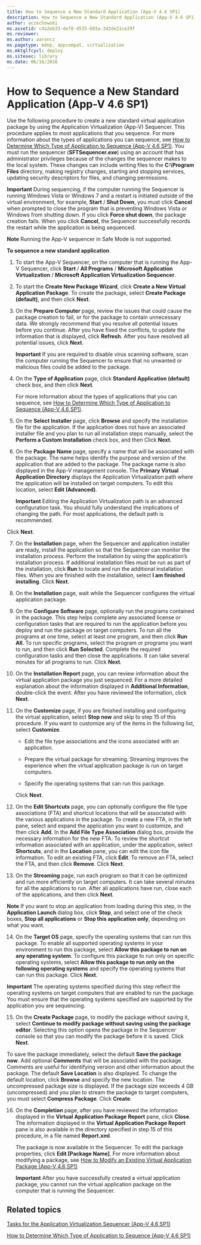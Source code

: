 ```yaml
---
title: How to Sequence a New Standard Application (App-V 4.6 SP1)
description: How to Sequence a New Standard Application (App-V 4.6 SP1)
author: aczechowski
ms.assetid: c4a2eb33-def8-4535-b93a-3d2de21ce29f
ms.reviewer:
ms.author: aaroncz
ms.pagetype: mdop, appcompat, virtualization
ms.mktglfcycl: deploy
ms.sitesec: library
ms.date: 06/16/2016
---
```



# How to Sequence a New Standard Application (App-V 4.6 SP1)


Use the following procedure to create a new standard virtual application package by using the Application Virtualization (App-V) Sequencer. This procedure applies to most applications that you sequence. For more information about the types of applications you can sequence, see [How to Determine Which Type of Application to Sequence (App-V 4.6 SP1)](how-to-determine-which-type-of-application-to-sequence---app-v-46-sp1-.md). You must run the sequencer (**SFTSequencer.exe**) using an account that has administrator privileges because of the changes the sequencer makes to the local system. These changes can include writing files to the **C:\\Program Files** directory, making registry changes, starting and stopping services, updating security descriptors for files, and changing permissions.

**Important**
During sequencing, if the computer running the Sequencer is running Windows Vista or Windows 7 and a restart is initiated outside of the virtual environment, for example, **Start** / **Shut Down**, you must click **Cancel** when prompted to close the program that is preventing Windows Vista or Windows from shutting down. If you click **Force shut down**, the package creation fails. When you click **Cancel**, the Sequencer successfully records the restart while the application is being sequenced.



**Note**
Running the App-V sequencer in Safe Mode is not supported.



**To sequence a new standard application**

1.  To start the App-V Sequencer, on the computer that is running the App-V Sequencer, click **Start** / **All Programs** / **Microsoft Application Virtualization** / **Microsoft Application Virtualization Sequencer**.

2.  To start the **Create New Package Wizard**, click **Create a New Virtual Application Package**. To create the package, select **Create Package (default)**, and then click **Next**.

3.  On the **Prepare Computer** page, review the issues that could cause the package creation to fail, or for the package to contain unnecessary data. We strongly recommend that you resolve all potential issues before you continue. After you have fixed the conflicts, to update the information that is displayed, click **Refresh**. After you have resolved all potential issues, click **Next**.

    **Important**
    If you are required to disable virus scanning software, scan the computer running the Sequencer to ensure that no unwanted or malicious files could be added to the package.



4.  On the **Type of Application** page, click **Standard Application (default)** check box, and then click **Next**.

    For more information about the types of applications that you can sequence, see [How to Determine Which Type of Application to Sequence (App-V 4.6 SP1)](how-to-determine-which-type-of-application-to-sequence---app-v-46-sp1-.md).

5.  On the **Select Installer** page, click **Browse** and specify the installation file for the application. If the application does not have an associated installer file and you plan to run all installation steps manually, select the **Perform a Custom Installation** check box, and then Click **Next**.

6.  On the **Package Name** page, specify a name that will be associated with the package. The name helps identify the purpose and version of the application that are added to the package. The package name is also displayed in the App-V management console. The **Primary Virtual Application Directory** displays the Application Virtualization path where the application will be installed on target computers. To edit this location, select **Edit (Advanced)**.

    **Important**
    Editing the Application Virtualization path is an advanced configuration task. You should fully understand the implications of changing the path. For most applications, the default path is recommended.




Click **Next**.


7. On the **Installation** page, when the Sequencer and application installer are ready, install the application so that the Sequencer can monitor the installation process. Perform the installation by using the application’s installation process. If additional installation files must be run as part of the installation, click **Run** to locate and run the additional installation files. When you are finished with the installation, select **I am finished installing**. Click **Next**.

8. On the **Installation** page, wait while the Sequencer configures the virtual application package.

9. On the **Configure Software** page, optionally run the programs contained in the package. This step helps complete any associated license or configuration tasks that are required to run the application before you deploy and run the package on target computers. To run all the programs at one time, select at least one program, and then click **Run All**. To run specific programs, select the program or programs you want to run, and then click **Run Selected**. Complete the required configuration tasks and then close the applications. It can take several minutes for all programs to run. Click **Next**.

10. On the **Installation Report** page, you can review information about the virtual application package you just sequenced. For a more detailed explanation about the information displayed in **Additional Information**, double-click the event. After you have reviewed the information, click **Next**.

11. On the **Customize** page, if you are finished installing and configuring the virtual application, select **Stop now** and skip to step 15 of this procedure. If you want to customize any of the items in the following list, select **Customize**.

    -   Edit the file type associations and the icons associated with an application.

    -   Prepare the virtual package for streaming. Streaming improves the experience when the virtual application package is run on target computers.

    -   Specify the operating systems that can run this package.

    Click **Next**.

12. On the **Edit Shortcuts** page, you can optionally configure the file type associations (FTA) and shortcut locations that will be associated with the various applications in the package. To create a new FTA, in the left pane, select and expand the application you want to customize, and then click **Add**. In the **Add File Type Association** dialog box, provide the necessary information for the new FTA. To review the shortcut information associated with an application, under the application, select **Shortcuts**, and in the **Location** pane, you can edit the icon file information. To edit an existing FTA, click **Edit**. To remove an FTA, select the FTA, and then click **Remove**. Click **Next**.

13. On the **Streaming** page, run each program so that it can be optimized and run more efficiently on target computers. It can take several minutes for all the applications to run. After all applications have run, close each of the applications, and then click **Next**.

   **Note**
   If you want to stop an application from loading during this step, in the **Application Launch** dialog box, click **Stop**, and select one of the check boxes, **Stop all applications** or **Stop this application only**, depending on what you want.



14. On the **Target OS** page, specify the operating systems that can run this package. To enable all supported operating systems in your environment to run this package, select **Allow this package to run on any operating system**. To configure this package to run only on specific operating systems, select **Allow this package to run only on the following operating systems** and specify the operating systems that can run this package. Click **Next**.

   **Important**
   The operating systems specified during this step reflect the operating systems on target computers that are enabled to run the package. You must ensure that the operating systems specified are supported by the application you are sequencing.



15. On the **Create Package** page, to modify the package without saving it, select **Continue to modify package without saving using the package editor**. Selecting this option opens the package in the Sequencer console so that you can modify the package before it is saved. Click **Next**.

   To save the package immediately, select the default **Save the package now**. Add optional **Comments** that will be associated with the package. Comments are useful for identifying version and other information about the package. The default **Save Location** is also displayed. To change the default location, click **Browse** and specify the new location. The uncompressed package size is displayed. If the package size exceeds 4 GB (uncompressed) and you plan to stream the package to target computers, you must select **Compress Package**. Click **Create**.

16. On the **Completion** page, after you have reviewed the information displayed in the **Virtual Application Package Report** pane, click **Close**. The information displayed in the **Virtual Application Package Report** pane is also available in the directory specified in step 15 of this procedure, in a file named **Report.xml**.

    The package is now available in the Sequencer. To edit the package properties, click **Edit \[Package Name\]**. For more information about modifying a package, see [How to Modify an Existing Virtual Application Package (App-V 4.6 SP1)](how-to-modify-an-existing-virtual-application-package--app-v-46-sp1-.md)

    **Important**
    After you have successfully created a virtual application package, you cannot run the virtual application package on the computer that is running the Sequencer.



## Related topics


[Tasks for the Application Virtualization Sequencer (App-V 4.6 SP1)](tasks-for-the-application-virtualization-sequencer--app-v-46-sp1-.md)

[How to Determine Which Type of Application to Sequence (App-V 4.6 SP1)](how-to-determine-which-type-of-application-to-sequence---app-v-46-sp1-.md)









